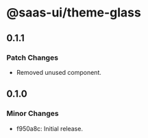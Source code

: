 # @saas-ui/theme-glass

## 0.1.1

### Patch Changes

- Removed unused component.

## 0.1.0

### Minor Changes

- f950a8c: Initial release.
